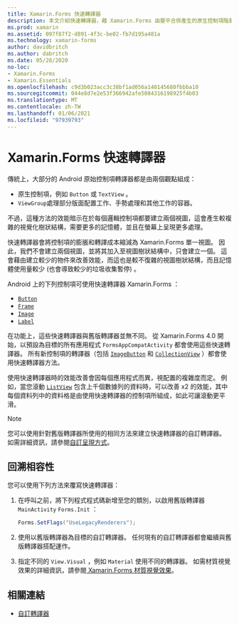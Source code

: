 ```yaml
---
title: Xamarin.Forms 快速轉譯器
description: 本文介紹快速轉譯器，藉 Xamarin.Forms 由壓平合併產生的原生控制項階層，減少 Android 上控制項的擴大和轉譯成本。
ms.prod: xamarin
ms.assetid: 097f87f2-d891-4f3c-be02-fb7d195a481a
ms.technology: xamarin-forms
author: davidbritch
ms.author: dabritch
ms.date: 05/28/2020
no-loc:
- Xamarin.Forms
- Xamarin.Essentials
ms.openlocfilehash: c9d3b023acc3c38bf1ad056a140145680fbbba10
ms.sourcegitcommit: 044e8d7e2e53f366942afe5084316198925f4b03
ms.translationtype: MT
ms.contentlocale: zh-TW
ms.lasthandoff: 01/06/2021
ms.locfileid: "97939793"
---
```

# <a name="no-locxamarinforms-fast-renderers"></a>Xamarin.Forms 快速轉譯器

傳統上，大部分的 Android 原始控制項轉譯器都是由兩個觀點組成：

- 原生控制項，例如 `Button` 或 `TextView` 。
- `ViewGroup`處理部分版面配置工作、手勢處理和其他工作的容器。

不過，這種方法的效能暗示在於每個邏輯控制項都要建立兩個視圖，這會產生較複雜的視覺化樹狀結構，需要更多的記憶體，並且在螢幕上呈現更多處理。

快速轉譯器會將控制項的膨脹和轉譯成本縮減為 Xamarin.Forms 單一視圖。 因此，我們不會建立兩個視圖，並將其加入至視圖樹狀結構中，只會建立一個。 這會藉由建立較少的物件來改善效能，而這也是較不復雜的視圖樹狀結構，而且記憶體使用量較少 (也會導致較少的垃圾收集暫停) 。

Android 上的下列控制項可使用快速轉譯器 Xamarin.Forms ：

- [`Button`](xref:Xamarin.Forms.Button)
- [`Frame`](xref:Xamarin.Forms.Frame)
- [`Image`](xref:Xamarin.Forms.Image)
- [`Label`](xref:Xamarin.Forms.Label)

在功能上，這些快速轉譯器與舊版轉譯器並無不同。 從 Xamarin.Forms 4.0 開始，以預設為目標的所有應用程式 `FormsAppCompatActivity` 都會使用這些快速轉譯器。 所有新控制項的轉譯器（包括 [`ImageButton`](xref:Xamarin.Forms.ImageButton) 和 [`CollectionView`](xref:Xamarin.Forms.CollectionView) ）都會使用快速轉譯器方法。

使用快速轉譯器時的效能改善會因每個應用程式而異，視配置的複雜度而定。 例如，當您滾動 [`ListView`](xref:Xamarin.Forms.ListView) 包含上千個數據列的資料時，可以改善 x2 的效能，其中每個資料列中的資料格是由使用快速轉譯器的控制項所組成，如此可讓滾動更平滑。

> [!NOTE]
> 您可以使用針對舊版轉譯器所使用的相同方法來建立快速轉譯器的自訂轉譯器。 如需詳細資訊，請參閱[自訂呈現方式](~/xamarin-forms/app-fundamentals/custom-renderer/index.md)。

## <a name="backwards-compatibility"></a>回溯相容性

您可以使用下列方法來覆寫快速轉譯器：

1. 在呼叫之前，將下列程式程式碼新增至您的類別，以啟用舊版轉譯器 `MainActivity` `Forms.Init` ：

    ```csharp
    Forms.SetFlags("UseLegacyRenderers");
    ```

1. 使用以舊版轉譯器為目標的自訂轉譯器。 任何現有的自訂轉譯器都會繼續與舊版轉譯器搭配運作。
1. 指定不同的 `View.Visual` ，例如 `Material` 使用不同的轉譯器。 如需材質視覺效果的詳細資訊，請參閱[ Xamarin.Forms 材質視覺效果](~/xamarin-forms/user-interface/visual/material-visual.md)。

## <a name="related-links"></a>相關連結

- [自訂轉譯器](~/xamarin-forms/app-fundamentals/custom-renderer/index.md)
